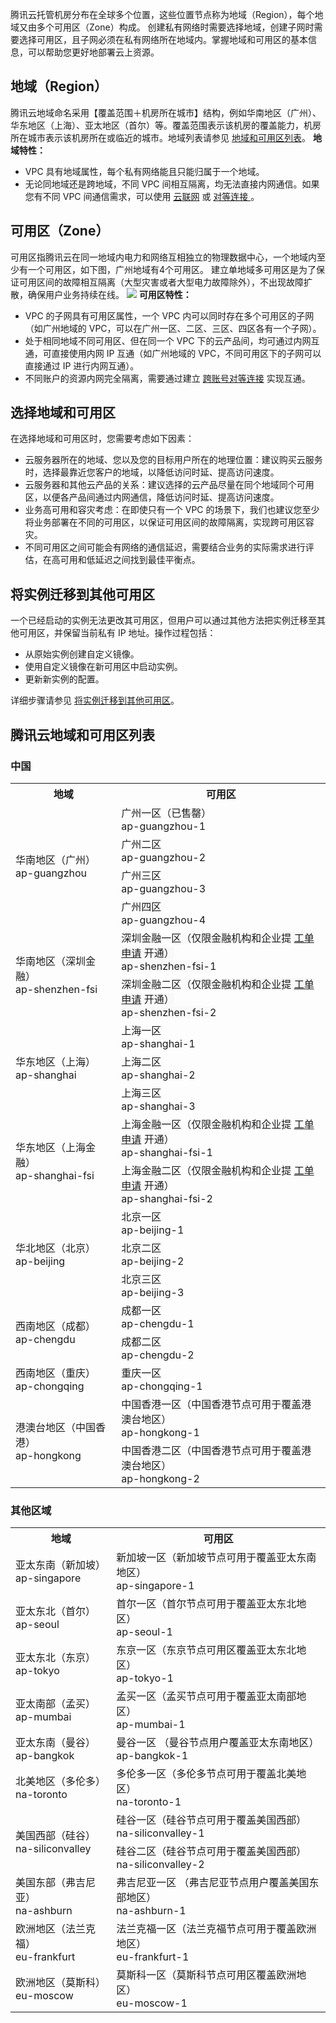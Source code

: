 腾讯云托管机房分布在全球多个位置，这些位置节点称为地域（Region），每个地域又由多个可用区（Zone）构成。
创建私有网络时需要选择地域，创建子网时需要选择可用区，且子网必须在私有网络所在地域内。掌握地域和可用区的基本信息，可以帮助您更好地部署云上资源。

## 地域（Region）
腾讯云地域命名采用【覆盖范围＋机房所在城市】结构，例如华南地区（广州）、华东地区（上海）、亚太地区（首尔）等。覆盖范围表示该机房的覆盖能力，机房所在城市表示该机房所在或临近的城市。地域列表请参见 [地域和可用区列表](#liebiao)。
**地域特性：**
- VPC 具有地域属性，每个私有网络能且只能归属于一个地域。
- 无论同地域还是跨地域，不同 VPC 间相互隔离，均无法直接内网通信。如果您有不同 VPC 间通信需求，可以使用 [云联网](https://cloud.tencent.com/document/product/877) 或 [对等连接 ](https://cloud.tencent.com/document/product/553)。

## 可用区（Zone）
可用区指腾讯云在同一地域内电力和网络互相独立的物理数据中心，一个地域内至少有一个可用区，如下图，广州地域有4个可用区。
建立单地域多可用区是为了保证可用区间的故障相互隔离（大型灾害或者大型电力故障除外），不出现故障扩散，确保用户业务持续在线。
![](https://main.qcloudimg.com/raw/f5d5fbe4223d50249e979ade8468cd6a.png)
**可用区特性：**
- VPC 的子网具有可用区属性，一个 VPC 内可以同时存在多个可用区的子网（如广州地域的 VPC，可以在广州一区、二区、三区、四区各有一个子网）。
- 处于相同地域不同可用区、但在同一个 VPC 下的云产品间，均可通过内网互通，可直接使用内网 IP 互通（如广州地域的 VPC，不同可用区下的子网可以直接通过 IP 进行内网互通）。
- 不同账户的资源内网完全隔离，需要通过建立 [跨账号对等连接](https://cloud.tencent.com/document/product/553/18837) 实现互通。

## 选择地域和可用区
在选择地域和可用区时，您需要考虑如下因素：
- 云服务器所在的地域、您以及您的目标用户所在的地理位置：建议购买云服务时，选择最靠近您客户的地域，以降低访问时延、提高访问速度。
- 云服务器和其他云产品的关系：建议选择的云产品尽量在同个地域同个可用区，以便各产品间通过内网通信，降低访问时延、提高访问速度。
- 业务高可用和容灾考虑：在即使只有一个 VPC 的场景下，我们也建议您至少将业务部署在不同的可用区，以保证可用区间的故障隔离，实现跨可用区容灾。
- 不同可用区之间可能会有网络的通信延迟，需要结合业务的实际需求进行评估，在高可用和低延迟之间找到最佳平衡点。

## 将实例迁移到其他可用区
一个已经启动的实例无法更改其可用区，但用户可以通过其他方法把实例迁移至其他可用区，并保留当前私有 IP 地址。操作过程包括：
- 从原始实例创建自定义镜像。
- 使用自定义镜像在新可用区中启动实例。
- 更新新实例的配置。

详细步骤请参见 [将实例迁移到其他可用区](https://cloud.tencent.com/document/product/213/6091#.E5.B0.86.E5.AE.9E.E4.BE.8B.E8.BF.81.E7.A7.BB.E5.88.B0.E5.85.B6.E4.BB.96.E5.8F.AF.E7.94.A8.E5.8C.BA)。

<span id='liebiao'></span>
## 腾讯云地域和可用区列表
### 中国
<table class="table-striped">
<tbody>
	<tr>
		<th>地域</th>
		<th>可用区</th>
	</tr>
	<tr>
		<td rowspan="4">华南地区（广州）<br> ap-guangzhou</td>
		<td>广州一区（已售罄）<br> ap-guangzhou-1</td>
	</tr>	
	<tr>
		<td>广州二区<br> ap-guangzhou-2</td>
	</tr>
	<tr>
		<td>广州三区<br> ap-guangzhou-3</td>
	</tr>
	<tr>
		<td>广州四区<br> ap-guangzhou-4</td>
	</tr>
	<tr>
		<td rowspan="2">华南地区（深圳金融）<br>ap-shenzhen-fsi</td>
		<td>深圳金融一区<span style="background-color: rgb(249, 249, 249);">（仅限金融机构和企业提 <a href="https://console.cloud.tencent.com/workorder/category">工单申请</a> 开通）<br>ap-shenzhen-fsi-1</span></td>
	</tr>
	<tr>
		<td>深圳金融二区<span style="background-color: rgb(249, 249, 249);">（仅限金融机构和企业提 <a href="https://console.cloud.tencent.com/workorder/category">工单申请</a> 开通）<br>ap-shenzhen-fsi-2</span></td>
	</tr>
	<tr>
		<td rowspan="3">华东地区（上海）<br>ap-shanghai</td>
		<td>上海一区<br>ap-shanghai-1</td>
	</tr>
	<tr>
		<td>上海二区<br>ap-shanghai-2</td>
	</tr>
	<tr>
		<td>上海三区<br>ap-shanghai-3</td>
	</tr>
	<tr>
			<td rowspan="2">华东地区（上海金融）<br>ap-shanghai-fsi</td>
		<td>上海金融一区（仅限金融机构和企业提 <a href="https://console.cloud.tencent.com/workorder/category">工单申请</a> 开通）<br>ap-shanghai-fsi-1</td>
	</tr>
	<tr>
			<td>上海金融二区（仅限金融机构和企业提 <a href="https://console.cloud.tencent.com/workorder/category">工单申请</a> 开通）<br>ap-shanghai-fsi-2</td>
	</tr>
	<tr>
			<td rowspan="3">华北地区（北京）<br>ap-beijing</td>
			<td>北京一区<br>ap-beijing-1</td>
	</tr>
	<tr>
			<td>北京二区<br>ap-beijing-2</td>
	</tr>
	<tr>
			<td>北京三区<br>ap-beijing-3</td>
	</tr>
	<tr>
		<td rowspan="2">西南地区（成都）<br>ap-chengdu</td>
		<td>成都一区<br>ap-chengdu-1</td>
	</tr>
	<tr>
			<td>成都二区<br>ap-chengdu-2</td>
	</tr>    
	<tr>
			<td >西南地区（重庆）<br>ap-chongqing</td>
			<td>重庆一区<br>ap-chongqing-1</td>
	</tr>
			<tr>
			<td rowspan="2">港澳台地区（中国香港）<br>ap-hongkong</td>
			<td>中国香港一区（中国香港节点可用于覆盖港澳台地区）<br>ap-hongkong-1</td>
		</tr>
	<tr>
			<td>中国香港二区（中国香港节点可用于覆盖港澳台地区）<br>ap-hongkong-2</td>
		   </tr>
</tbody>
</table>	

### 其他区域	
<table class="table-striped">
	<tbody>
	<tr>
			<th>地域</th>
			<th>可用区</th>
		</tr>
		<tr>
			<td>亚太东南（新加坡）<br>ap-singapore</td>
			<td>新加坡一区（新加坡节点可用于覆盖亚太东南地区）<br>ap-singapore-1</td>
		</tr>
		<tr>
			<td >亚太东北（首尔）<br>ap-seoul</td>
			<td>首尔一区（首尔节点可用于覆盖亚太东北地区）<br>ap-seoul-1</td>
		</tr>
		<tr>
			<td >亚太东北（东京）<br>ap-tokyo</td>
			<td>东京一区（东京节点可用区覆盖亚太东北地区）<br>ap-tokyo-1</td>
		</tr>
       <tr>
			<td >亚太南部（孟买）<br>ap-mumbai</td>
			<td>孟买一区（孟买节点可用于覆盖亚太南部地区）<br>ap-mumbai-1</td>
		</tr>
		<tr>
		  	<td >亚太东南（曼谷）<br>ap-bangkok </td>
				 <td >曼谷一区  （曼谷节点用户覆盖亚太东南地区）<br>ap-bangkok-1</td>
		<tr>
			<td>北美地区（多伦多）<br>na-toronto</td>
			<td>多伦多一区（多伦多节点可用于覆盖北美地区）<br>na-toronto-1</td>
		</tr>
		<tr>
			<td rowspan="2">美国西部（硅谷）<br>na-siliconvalley</td>
			<td>硅谷一区（硅谷节点可用于覆盖美国西部）<br>na-siliconvalley-1</td>
		</tr>
          <tr>
			<td>硅谷二区（硅谷节点可用于覆盖美国西部）<br>na-siliconvalley-2</td>
		   </tr>
		<tr>
		<tr>
			<td>美国东部（弗吉尼亚）<br>na-ashburn</td>
			<td>弗吉尼亚一区 （弗吉尼亚节点用户覆盖美国东部地区）<br>na-ashburn-1</td>
		</tr>
			<td>欧洲地区（法兰克福）<br>eu-frankfurt</td>
			<td>法兰克福一区（法兰克福节点可用于覆盖欧洲地区）<br>eu-frankfurt-1</td>
		</tr>
		<td >欧洲地区（莫斯科）<br>eu-moscow</td>
		<td>莫斯科一区（莫斯科节点可用区覆盖欧洲地区）<br>eu-moscow-1</td>
		</tr>
	</tbody>
</table>
